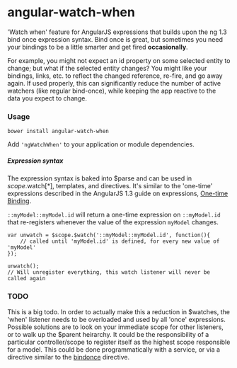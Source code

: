 angular-watch-when
=============
'Watch when' feature for AngularJS expressions that builds upon the ng 1.3 bind once expression syntax.
Bind once is great, but sometimes you need your bindings to be a little smarter and get fired **occasionally**.

For example, you might not expect an id property on some selected entity to change; but what if the selected entity changes? You might like your bindings, links, etc. to reflect the changed reference, re-fire, and go away again. If used properly, this can significantly reduce the number of active watchers (like regular bind-once), while keeping the app reactive to the data you expect to change.

### Usage

```bower install angular-watch-when```

Add ```'ngWatchWhen'``` to your application or module dependencies.

##### Expression syntax
The expression syntax is baked into $parse and can be used in $scope.$watch[*], templates, and directives. It's similar to the 'one-time' expressions described in the AngularJS 1.3 guide on expressions, [One-time Binding](https://code.angularjs.org/1.3.0-rc.1/docs/guide/expression).

```::myModel::myModel.id``` will return a one-time expression on ```::myModel.id``` that re-registers whenever the value of the expression ```myModel``` changes.

```
var unwatch = $scope.$watch('::myModel::myModel.id', function(){
	// called until 'myModel.id' is defined, for every new value of 'myModel'
});

unwatch(); 
// Will unregister everything, this watch listener will never be called again
```

### TODO
This is a big todo. In order to actually make this a reduction in $watches, the 'when' listener needs to be overloaded and used by
all 'once' expressions. Possible solutions are to look on your immediate scope for other listeners, or to walk up the $parent heirarchy. It could be the responsibility of a particular controller/scope to register itself as the highest scope responsible for a model. This could be done programmatically with a service, or via a directive similar to the [bindonce](https://github.com/Pasvaz/bindonce) directive.
